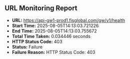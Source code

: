 ## URL Monitoring Report

- **URL:** https://api-gw1-prod1.fisglobal.com/gw/v1/health
- **Start Time:** 2025-08-05T14:13:03.721226
- **End Time:** 2025-08-05T14:13:03.755672
- **Total Time Taken:** 0.034446 seconds
- **HTTP Status Code:** 403
- **Status:** Failure
- **Failure Reason:** HTTP Status Code: 403
